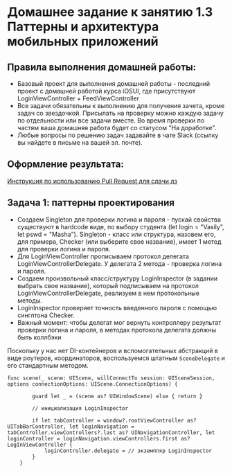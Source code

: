 # Домашнее задание к занятию 1.3 	Паттерны и архитектура мобильных приложений

## Правила выполнения домашней работы:

* Базовый проект для выполнения домашней работы - последний проект с домашней работой курса iOSUI, где присутствуют LoginViewController + FeedViewController
* Все задачи обязательны к выполнению для получения зачета, кроме задач со звездочкой. Присылать на проверку можно каждую задачу по отдельности или все задачи вместе. Во время проверки по частям ваша домашняя работа будет со статусом "На доработке".
* Любые вопросы по решению задач задавайте в чате Slack (ссылку вы найдете в письме на вашей эл. почте).

## Оформление результата:

[Инструкция по использованию Pull Request для сдачи дз](https://github.com/netology-code/iosint-homeworks/blob/main/Pull%20request's%20guideline.md)

## Задача 1: паттерны проектирования

* Создаем Singleton для проверки логина и пароля - пускай свойства существуют в hardcode виде, по выбору студента (let login = "Vasily", let pswd = "Masha"). Singleton - класс или структура, назовем его, для примера, Checker (или выберите свое название), имеет 1 метод для проверки логина и пароля. 
* Для LoginViewController прописываем протокол делегата LoginViewControllerDelegate. У делегата 2 метода - проверка логина и пароля. 
* Создаем произвольный класс/структуру LoginInspector (в задании выбрать свое название), который подписываем на протокол LoginViewControllerDelegate, реализуем в нем протокольные методы. 
* LoginInspector проверяет точность введенного пароля с помощью синглтона Checker. 
* Важный момент: чтобы делегат мог вернуть контроллеру результат проверки логина и пароля, в методах протокола делегата должны быть коллбэки 

Поскольку у нас нет DI-контейнеров и вспомогательных абстракций в виде роутеров, координаторов, воспользуемся штатным `SceneDelegate` и его стандартным методом.

```
func scene(_ scene: UIScene, willConnectTo session: UISceneSession, options connectionOptions: UIScene.ConnectionOptions) {
        
        guard let _ = (scene as? UIWindowScene) else { return }
        
        // инициализация LoginInspector
        
        if let tabController = window?.rootViewController as? UITabBarController, let loginNavigation = tabController.viewControllers?.last as? UINavigationController, let loginController = loginNavigation.viewControllers.first as? LogInViewController {
            loginController.delegate = // экземпляр LoginInspector
        }
    }
```


